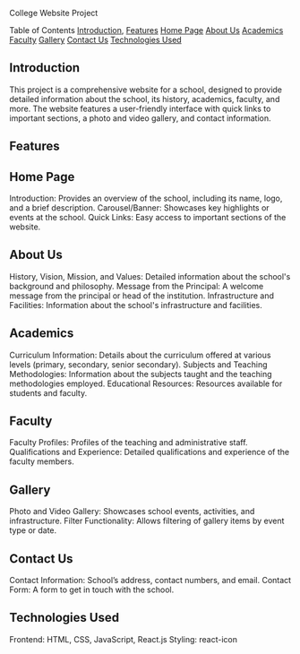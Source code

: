 College Website Project

Table of Contents
[Introduction](#introduction),
[Features](#features)
[Home Page](#home-page)
[About Us](#aboutus)
[Academics](#academics)
[Faculty](#faculty)
[Gallery](#gallery)
[Contact Us](#contactus)
[Technologies Used](#technologiesused)


## Introduction
This project is a comprehensive website for a school, designed to provide detailed information about the school, its history, academics, faculty, and more. The website features a user-friendly interface with quick links to important sections, a photo and video gallery, and contact information.

## Features
## Home Page

Introduction: Provides an overview of the school, including its name, logo, and a brief description.
Carousel/Banner: Showcases key highlights or events at the school.
Quick Links: Easy access to important sections of the website.

## About Us
History, Vision, Mission, and Values: Detailed information about the school's background and philosophy.
Message from the Principal: A welcome message from the principal or head of the institution.
Infrastructure and Facilities: Information about the school's infrastructure and facilities.

## Academics

Curriculum Information: Details about the curriculum offered at various levels (primary, secondary, senior secondary).
Subjects and Teaching Methodologies: Information about the subjects taught and the teaching methodologies employed.
Educational Resources: Resources available for students and faculty.

## Faculty

Faculty Profiles: Profiles of the teaching and administrative staff.
Qualifications and Experience: Detailed qualifications and experience of the faculty members.

## Gallery

Photo and Video Gallery: Showcases school events, activities, and infrastructure.
Filter Functionality: Allows filtering of gallery items by event type or date.

## Contact Us

Contact Information: School’s address, contact numbers, and email.
Contact Form: A form to get in touch with the school.

## Technologies Used

Frontend: HTML, CSS, JavaScript, React.js
Styling: react-icon
